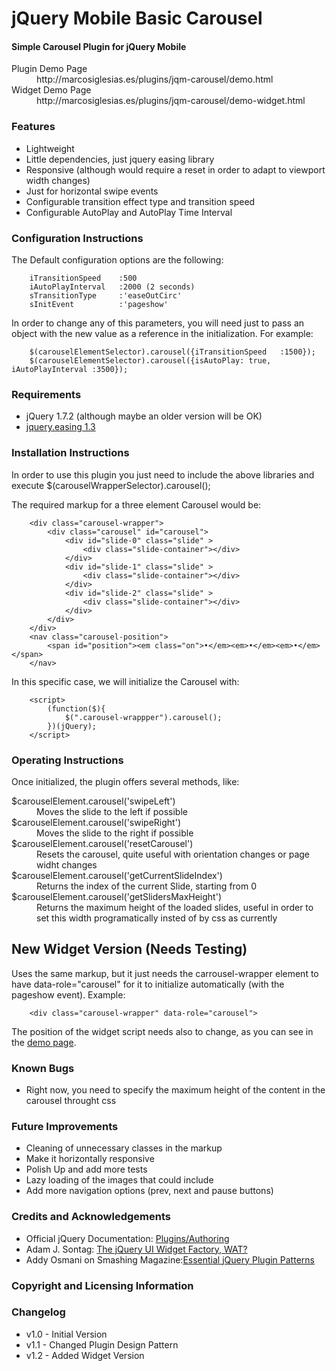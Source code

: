 # jQuery Mobile Basic Carousel

#### Simple Carousel Plugin for jQuery Mobile

<dl>
  <dt>Plugin Demo Page</dt>
  <dd>http://marcosiglesias.es/plugins/jqm-carousel/demo.html</dd>
  <dt>Widget Demo Page</dt>
  <dd>http://marcosiglesias.es/plugins/jqm-carousel/demo-widget.html</dd>
</dl>

### Features
 - Lightweight 
 - Little dependencies, just jquery easing library
 - Responsive (although would require a reset in order to adapt to viewport width changes)
 - Just for horizontal swipe events
 - Configurable transition effect type and transition speed
 - Configurable AutoPlay and AutoPlay Time Interval

### Configuration Instructions

The Default configuration options are the following:
	
		iTransitionSpeed	:500
		iAutoPlayInterval	:2000 (2 seconds)
		sTransitionType		:'easeOutCirc'
		sInitEvent			:'pageshow'
	
In order to change any of this parameters, you will need just to pass an object with the new value as a reference in the initialization. For example:

		$(carouselElementSelector).carousel({iTransitionSpeed	:1500});
		$(carouselElementSelector).carousel({isAutoPlay: true, iAutoPlayInterval :3500});

### Requirements

* jQuery 1.7.2 (although maybe an older version will be OK)
* <a href="http://gsgd.co.uk/sandbox/jquery/easing/" title="Check jQuery Easing Plugin Homepage">jquery.easing 1.3</a>
	
### Installation Instructions

In order to use this plugin you just need to include the above libraries and execute 
 		$(carouselWrapperSelector).carousel();
 		
The required markup for a three element Carousel would be:

		<div class="carousel-wrapper">
			<div class="carousel" id="carousel">
				<div id="slide-0" class="slide" >
					<div class="slide-container"></div>
				</div>
				<div id="slide-1" class="slide" >
					<div class="slide-container"></div>
				</div>
				<div id="slide-2" class="slide" >
					<div class="slide-container"></div>
				</div>
			</div>
		</div>
		<nav class="carousel-position">
			<span id="position"><em class="on">•</em><em>•</em><em>•</em></span>
		</nav>

In this specific case, we will initialize the Carousel with:

		<script>
			(function($){
				$(".carousel-wrappper").carousel();
			})(jQuery);
		</script>
	
### Operating Instructions

Once initialized, the plugin offers several methods, like:

<dl>
  <dt>$carouselElement.carousel('swipeLeft')</dt>
  <dd>Moves the slide to the left if possible</dd>
  <dt>$carouselElement.carousel('swipeRight')</dt>
  <dd>Moves the slide to the right if possible</dd>
  <dt>$carouselElement.carousel('resetCarousel')</dt>
  <dd>Resets the carousel, quite useful with orientation changes or page widht changes</dd>
  <dt>$carouselElement.carousel('getCurrentSlideIndex')</dt>
  <dd>Returns the index of the current Slide, starting from 0</dd>
  <dt>$carouselElement.carousel('getSlidersMaxHeight')</dt>
  <dd>Returns the maximum height of the loaded slides, useful in order to set this width programatically insted of by css as currently</dd>
</dl>
		
## New Widget Version (Needs Testing)

Uses the same markup, but it just needs the carrousel-wrapper element to have data-role="carousel" for it to initialize automatically (with the pageshow event). Example:

		<div class="carousel-wrapper" data-role="carousel">

The position of the widget script needs also to change, as you can see in the <a href="http://marcosiglesias.es/plugins/jqm-carousel/demo-widget.html" title="demo widget page">demo page</a>.

### Known Bugs
	
* Right now, you need to specify the maximum height of the content in the carousel throught css

### Future Improvements
	
* Cleaning of unnecessary classes in the markup
* Make it horizontally responsive
* Polish Up and add more tests
* Lazy loading of the images that could include
* Add more navigation options (prev, next and pause buttons)

### Credits and Acknowledgements

* Official jQuery Documentation: <a href="http://docs.jquery.com/Plugins/Authoring" title="Check Official jQuery Plugin Creation Docs">Plugins/Authoring</a>
* Adam J. Sontag: <a href="http://ajpiano.com/widgetfactory/#slide1" title="Check Adam Sontag Slideshow about the Widget Factory">The jQuery UI Widget Factory, WAT?</a>
* Addy Osmani on Smashing Magazine:<a href="http://coding.smashingmagazine.com/2011/10/11/essential-jquery-plugin-patterns/" title="Check Addy Osmani's Article in Smashing Magazine">Essential jQuery Plugin Patterns</a>
 		
### Copyright and Licensing Information

### Changelog

* v1.0 - Initial Version
* v1.1 - Changed Plugin Design Pattern
* v1.2 - Added Widget Version